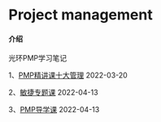 # Project management

#### 介绍
光环PMP学习笔记

1、[PMP精讲课十大管理](https://gitee.com/PM_YangTZ/project-management/blob/master/%E7%B2%BE%E8%AE%B2%E8%AF%BE%E5%8D%81%E5%A4%A7%E7%AE%A1%E7%90%86/PMP%E8%87%AA%E6%95%B4%E7%90%86V1.0.md)	2022-03-20 

2、[敏捷专题课](https://gitee.com/PM_YangTZ/project-management/blob/master/%E6%95%8F%E6%8D%B7%E4%B8%93%E9%A2%98/%E6%95%8F%E6%8D%B7%E4%B8%93%E9%A2%98%E8%AF%BEV1.0.md) 	2022-04-13

3、[PMP导学课]()	2022-04-13
